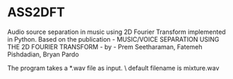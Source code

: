 # ASS2DFT
Audio source separation in music using 2D Fourier Transform implemented in Python. Based on the publication - MUSIC/VOICE SEPARATION USING THE 2D FOURIER TRANSFORM - by - Prem Seetharaman, Fatemeh Pishdadian, Bryan Pardo

The program takes a *.wav file as input. \\
default filename is mixture.wav
